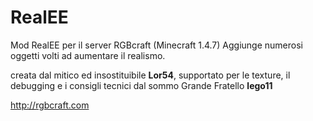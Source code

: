 # RealEE

Mod RealEE per il server RGBcraft (Minecraft 1.4.7)
Aggiunge numerosi oggetti volti ad aumentare il realismo.

creata dal mitico ed insostituibile **Lor54**, supportato per le texture, il debugging e i consigli tecnici dal sommo Grande Fratello **lego11**

http://rgbcraft.com

